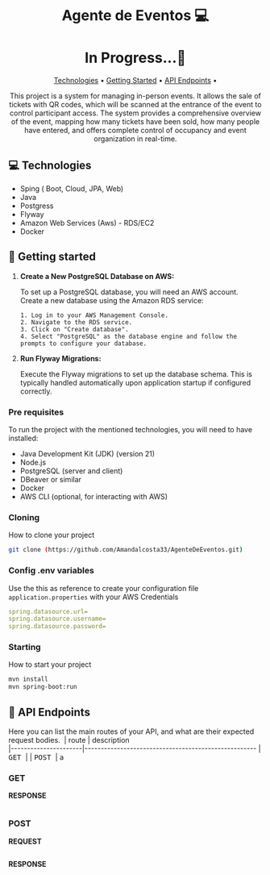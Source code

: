 <h1 align="center" style="font-weight: bold;">Agente de Eventos 💻</h1>
<h1 align="center" style="font-weight: bold;">In Progress...🚧</h1>

<p align="center">
 <a href="#tech">Technologies</a> • 
 <a href="#started">Getting Started</a> • 
  <a href="#routes">API Endpoints</a> •
</p>

<p align="center">
This project is a system for managing in-person events. It allows the sale of tickets with QR codes, which will be scanned at the entrance of the event to control participant access. The system provides a comprehensive overview of the event, mapping how many tickets have been sold, how many people have entered, and offers complete control of occupancy and event organization in real-time.
</p>

<h2 id="technologies">💻 Technologies</h2>

- Sping ( Boot, Cloud, JPA, Web)
- Java
- Postgress
- Flyway
- Amazon Web Services (Aws) - RDS/EC2
- Docker

<h2 id="started">🚀 Getting started</h2>

<ol>
    <li><strong>Create a New PostgreSQL Database on AWS:</strong>
        <p>To set up a PostgreSQL database, you will need an AWS account. Create a new database using the Amazon RDS service:</p>
        <pre><code>1. Log in to your AWS Management Console.
2. Navigate to the RDS service.
3. Click on "Create database".
4. Select "PostgreSQL" as the database engine and follow the prompts to configure your database.</code></pre>
    </li>
    <li><strong>Run Flyway Migrations:</strong>
        <p>Execute the Flyway migrations to set up the database schema. This is typically handled automatically upon application startup if configured correctly.</p>
    </li>
</ol>


<h3>Pre requisites</h3>
To run the project with the mentioned technologies, you will need to have installed:

- Java Development Kit (JDK) (version 21)
- Node.js
- PostgreSQL (server and client)
- DBeaver or similar
- Docker
- AWS CLI (optional, for interacting with AWS)

<h3>Cloning</h3>

How to clone your project

```bash
git clone (https://github.com/Amandalcosta33/AgenteDeEventos.git)
```

<h3>Config .env variables</h2>

Use the this as reference to create your configuration file `application.properties` with your AWS Credentials

```yaml
spring.datasource.url=
spring.datasource.username=
spring.datasource.password=
```

<h3>Starting</h3>

How to start your project

```bash
mvn install
mvn spring-boot:run
```

<h2 id="routes">📍 API Endpoints</h2>

Here you can list the main routes of your API, and what are their expected request bodies.
​
| route               | description                                          
|----------------------|-----------------------------------------------------
| <kbd>GET </kbd>     | 
| <kbd>POST </kbd>     | a

<h3 id="get-auth-detail">GET </h3>

**RESPONSE**
```json

```

<h3 id="post-auth-detail">POST </h3>

**REQUEST**
```json

```

**RESPONSE**
```json

```
 
